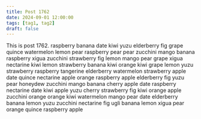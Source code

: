 ```yaml
---
title: Post 1762
date: 2024-09-01 12:00:00
tags: [tag1, tag2]
draft: false
---
```

This is post 1762.
raspberry
banana
date
kiwi
yuzu
elderberry
fig
grape
quince
watermelon
lemon
pear
raspberry
pear
pear
zucchini
mango
banana
raspberry
xigua
zucchini
strawberry
fig
lemon
mango
pear
grape
xigua
nectarine
kiwi
lemon
strawberry
banana
kiwi
orange
kiwi
grape
lemon
yuzu
strawberry
raspberry
tangerine
elderberry
watermelon
strawberry
apple
date
quince
nectarine
apple
orange
raspberry
apple
elderberry
fig
yuzu
pear
honeydew
zucchini
mango
banana
cherry
apple
date
raspberry
nectarine
date
kiwi
apple
yuzu
cherry
strawberry
fig
kiwi
orange
apple
zucchini
orange
orange
kiwi
watermelon
mango
pear
date
elderberry
banana
lemon
yuzu
zucchini
nectarine
fig
ugli
banana
lemon
xigua
pear
orange
quince
raspberry
apple
